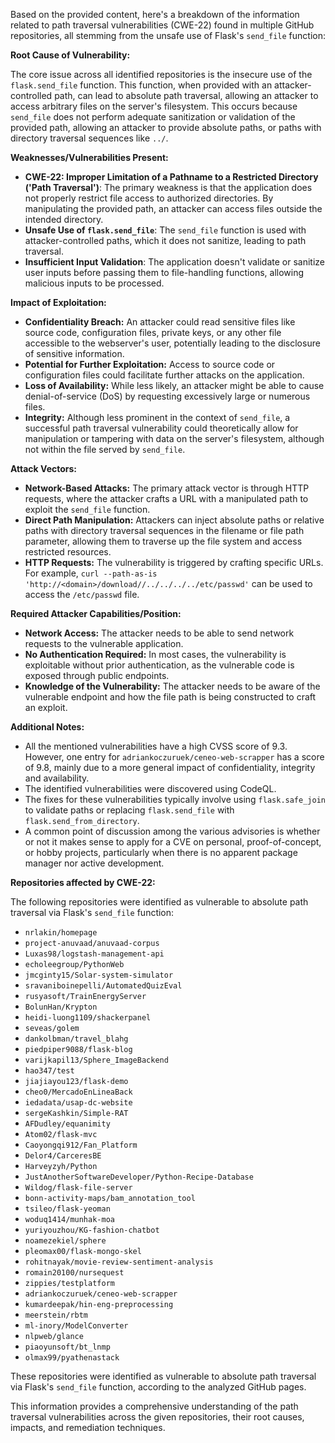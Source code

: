 Based on the provided content, here's a breakdown of the information related to path traversal vulnerabilities (CWE-22) found in multiple GitHub repositories, all stemming from the unsafe use of Flask's `send_file` function:

**Root Cause of Vulnerability:**

The core issue across all identified repositories is the insecure use of the `flask.send_file` function. This function, when provided with an attacker-controlled path, can lead to absolute path traversal, allowing an attacker to access arbitrary files on the server's filesystem. This occurs because `send_file` does not perform adequate sanitization or validation of the provided path, allowing an attacker to provide absolute paths, or paths with directory traversal sequences like `../`.

**Weaknesses/Vulnerabilities Present:**

*   **CWE-22: Improper Limitation of a Pathname to a Restricted Directory ('Path Traversal')**: The primary weakness is that the application does not properly restrict file access to authorized directories. By manipulating the provided path, an attacker can access files outside the intended directory.
*   **Unsafe Use of `flask.send_file`**: The `send_file` function is used with attacker-controlled paths, which it does not sanitize, leading to path traversal.
*   **Insufficient Input Validation**: The application doesn't validate or sanitize user inputs before passing them to file-handling functions, allowing malicious inputs to be processed.

**Impact of Exploitation:**

*   **Confidentiality Breach:** An attacker could read sensitive files like source code, configuration files, private keys, or any other file accessible to the webserver's user, potentially leading to the disclosure of sensitive information.
*   **Potential for Further Exploitation:** Access to source code or configuration files could facilitate further attacks on the application.
*   **Loss of Availability:** While less likely, an attacker might be able to cause denial-of-service (DoS) by requesting excessively large or numerous files.
* **Integrity:** Although less prominent in the context of `send_file`, a successful path traversal vulnerability could theoretically allow for manipulation or tampering with data on the server's filesystem, although not within the file served by `send_file`.

**Attack Vectors:**

*   **Network-Based Attacks:** The primary attack vector is through HTTP requests, where the attacker crafts a URL with a manipulated path to exploit the `send_file` function.
*   **Direct Path Manipulation:** Attackers can inject absolute paths or relative paths with directory traversal sequences in the filename or file path parameter, allowing them to traverse up the file system and access restricted resources.
*   **HTTP Requests:** The vulnerability is triggered by crafting specific URLs. For example, `curl --path-as-is 'http://<domain>/download//../../../../etc/passwd'` can be used to access the `/etc/passwd` file.

**Required Attacker Capabilities/Position:**

*   **Network Access:** The attacker needs to be able to send network requests to the vulnerable application.
*   **No Authentication Required:** In most cases, the vulnerability is exploitable without prior authentication, as the vulnerable code is exposed through public endpoints.
*   **Knowledge of the Vulnerability:** The attacker needs to be aware of the vulnerable endpoint and how the file path is being constructed to craft an exploit.

**Additional Notes:**

*   All the mentioned vulnerabilities have a high CVSS score of 9.3. However, one entry for `adriankoczuruek/ceneo-web-scrapper` has a score of 9.8, mainly due to a more general impact of confidentiality, integrity and availability. 
*  The identified vulnerabilities were discovered using CodeQL.
* The fixes for these vulnerabilities typically involve using `flask.safe_join` to validate paths or replacing `flask.send_file` with `flask.send_from_directory`.
* A common point of discussion among the various advisories is whether or not it makes sense to apply for a CVE on personal, proof-of-concept, or hobby projects, particularly when there is no apparent package manager nor active development. 

**Repositories affected by CWE-22:**

The following repositories were identified as vulnerable to absolute path traversal via Flask's `send_file` function:
- `nrlakin/homepage`
- `project-anuvaad/anuvaad-corpus`
- `Luxas98/logstash-management-api`
- `echoleegroup/PythonWeb`
- `jmcginty15/Solar-system-simulator`
- `sravaniboinepelli/AutomatedQuizEval`
- `rusyasoft/TrainEnergyServer`
- `BolunHan/Krypton`
- `heidi-luong1109/shackerpanel`
- `seveas/golem`
- `dankolbman/travel_blahg`
- `piedpiper9088/flask-blog`
- `varijkapil13/Sphere_ImageBackend`
- `hao347/test`
- `jiajiayou123/flask-demo`
- `cheo0/MercadoEnLineaBack`
- `iedadata/usap-dc-website`
- `sergeKashkin/Simple-RAT`
- `AFDudley/equanimity`
- `Atom02/flask-mvc`
- `Caoyongqi912/Fan_Platform`
- `Delor4/CarceresBE`
- `Harveyzyh/Python`
- `JustAnotherSoftwareDeveloper/Python-Recipe-Database`
- `Wildog/flask-file-server`
- `bonn-activity-maps/bam_annotation_tool`
- `tsileo/flask-yeoman`
- `woduq1414/munhak-moa`
- `yuriyouzhou/KG-fashion-chatbot`
- `noamezekiel/sphere`
- `pleomax00/flask-mongo-skel`
- `rohitnayak/movie-review-sentiment-analysis`
-  `romain20100/nursequest`
- `zippies/testplatform`
- `adriankoczuruek/ceneo-web-scrapper`
- `kumardeepak/hin-eng-preprocessing`
-  `meerstein/rbtm`
- `ml-inory/ModelConverter`
-  `nlpweb/glance`
-  `piaoyunsoft/bt_lnmp`
- `olmax99/pyathenastack`

These repositories were identified as vulnerable to absolute path traversal via Flask's `send_file` function, according to the analyzed GitHub pages.

This information provides a comprehensive understanding of the path traversal vulnerabilities across the given repositories, their root causes, impacts, and remediation techniques.